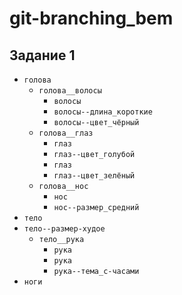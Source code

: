 # git-branching_bem
## Задание 1
* `голова`
  * `голова__волосы`
    * `волосы`
    * `волосы--длина_короткие`
    * `волосы--цвет_чёрный`
  * `голова__глаз`
    * `глаз`
    * `глаз--цвет_голубой`
    * `глаз`
    * `глаз--цвет_зелёный`
  * `голова__нос`
    * `нос`
    * `нос--размер_средний`
* `тело`
* `тело--размер-худое`
  * `тело__рука`
    * `рука`
    * `рука`
    * `рука--тема_с-часами`
* `ноги`